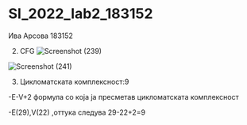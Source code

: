 # SI_2022_lab2_183152
Ива Арсова 183152

2. CFG
![Screenshot (239)](https://user-images.githubusercontent.com/82385291/171737787-43856897-2ecf-4bda-a5ba-9f0774db33b5.png)

![Screenshot (241)](https://user-images.githubusercontent.com/82385291/171737880-19c1dc66-4327-458b-b2e7-19fc3242f194.png)

3. Цикломатската комплексност:9

  -E-V+2 формула со која ја пресметав цикломатската комплексност
  
  -Е(29),V(22) ,оттука следува 29-22+2=9

